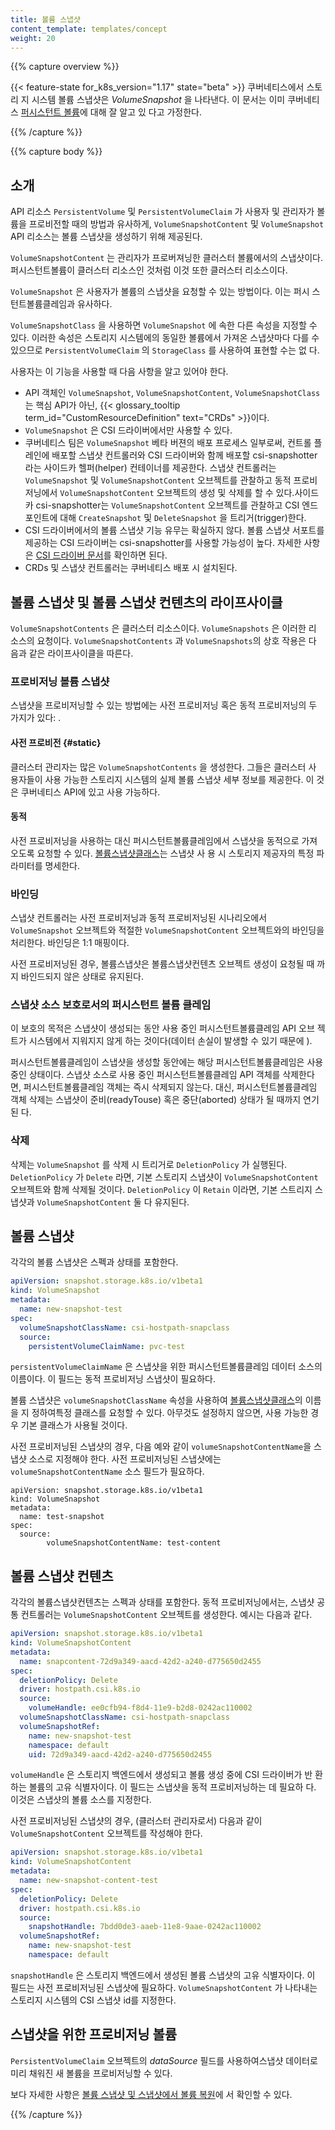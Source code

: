 ```yaml
---
title: 볼륨 스냅샷
content_template: templates/concept
weight: 20
---
```


{{% capture overview %}}

{{< feature-state for_k8s_version="1.17" state="beta" >}} 쿠버네티스에서 스토리
지 시스템 볼륨 스냅샷은 _VolumeSnapshot_ 을 나타낸다. 이 문서는 이미 쿠버네티스
[퍼시스턴트 볼륨](/docs/concepts/storage/persistent-volumes/)에 대해 잘 알고 있
다고 가정한다.

{{% /capture %}}

{{% capture body %}}

## 소개

API 리소스 `PersistentVolume` 및 `PersistentVolumeClaim` 가 사용자 및 관리자가
볼륨을 프로비전할 때의 방법과 유사하게, `VolumeSnapshotContent` 및
`VolumeSnapshot` API 리소스는 볼륨 스냅샷을 생성하기 위해 제공된다.

`VolumeSnapshotContent` 는 관리자가 프로버져닝한 클러스터 볼륨에서의 스냅샷이다.
퍼시스턴트볼륨이 클러스터 리소스인 것처럼 이것 또한 클러스터 리소스이다.

`VolumeSnapshot` 은 사용자가 볼륨의 스냅샷을 요청할 수 있는 방법이다. 이는 퍼시
스턴트볼륨클레임과 유사하다.

`VolumeSnapshotClass` 을 사용하면 `VolumeSnapshot` 에 속한 다른 속성을 지정할 수
있다. 이러한 속성은 스토리지 시스템에의 동일한 볼륨에서 가져온 스냅샷마다 다를
수 있으므로 `PersistentVolumeClaim` 의 `StorageClass` 를 사용하여 표현할 수는 없
다.

사용자는 이 기능을 사용할 때 다음 사항을 알고 있어야 한다.

- API 객체인 `VolumeSnapshot`, `VolumeSnapshotContent`, `VolumeSnapshotClass` 는
  핵심 API가 아닌,
  {{< glossary_tooltip term_id="CustomResourceDefinition" text="CRDs" >}}이다.
- `VolumeSnapshot` 은 CSI 드라이버에서만 사용할 수 있다.
- 쿠버네티스 팀은 `VolumeSnapshot` 베타 버젼의 배포 프로세스 일부로써, 컨트롤 플
  레인에 배포할 스냅샷 컨트롤러와 CSI 드라이버와 함께 배포할 csi-snapshotter라는
  사이드카 헬퍼(helper) 컨테이너를 제공한다. 스냅샷 컨트롤러는 `VolumeSnapshot`
  및 `VolumeSnapshotContent` 오브젝트를 관찰하고 동적 프로비저닝에서
  `VolumeSnapshotContent` 오브젝트의 생성 및 삭제를 할 수 있다.사이드카
  csi-snapshotter는 `VolumeSnapshotContent` 오브젝트를 관찰하고 CSI 엔드포인트에
  대해 `CreateSnapshot` 및 `DeleteSnapshot` 을 트리거(trigger)한다.
- CSI 드라이버에서의 볼륨 스냅샷 기능 유무는 확실하지 않다. 볼륨 스냅샷 서포트를
  제공하는 CSI 드라이버는 csi-snapshotter를 사용할 가능성이 높다. 자세한 사항은
  [CSI 드라이버 문서](https://kubernetes-csi.github.io/docs/)를 확인하면 된다.
- CRDs 및 스냅샷 컨트롤러는 쿠버네티스 배포 시 설치된다.

## 볼륨 스냅샷 및 볼륨 스냅샷 컨텐츠의 라이프사이클

`VolumeSnapshotContents` 은 클러스터 리소스이다. `VolumeSnapshots` 은 이러한 리
소스의 요청이다. `VolumeSnapshotContents` 과 `VolumeSnapshots`의 상호 작용은 다
음과 같은 라이프사이클을 따른다.

### 프로비저닝 볼륨 스냅샷

스냅샷을 프로비저닝할 수 있는 방법에는 사전 프로비저닝 혹은 동적 프로비저닝의 두
가지가 있다: .

#### 사전 프로비전 {#static}

클러스터 관리자는 많은 `VolumeSnapshotContents` 을 생성한다. 그들은 클러스터 사
용자들이 사용 가능한 스토리지 시스템의 실제 볼륨 스냅샷 세부 정보를 제공한다. 이
것은 쿠버네티스 API에 있고 사용 가능하다.

#### 동적

사전 프로비저닝을 사용하는 대신 퍼시스턴트볼륨클레임에서 스냅샷을 동적으로 가져
오도록 요청할 수 있다.
[볼륨스냅샷클래스](/docs/concepts/storage/volume-snapshot-classes/)는 스냅샷 사
용 시 스토리지 제공자의 특정 파라미터를 명세한다.

### 바인딩

스냅샷 컨트롤러는 사전 프로비저닝과 동적 프로비저닝된 시나리오에서
`VolumeSnapshot` 오브젝트와 적절한 `VolumeSnapshotContent` 오브젝트와의 바인딩을
처리한다. 바인딩은 1:1 매핑이다.

사전 프로비저닝된 경우, 볼륨스냅샷은 볼륨스냅샷컨텐츠 오브젝트 생성이 요청될 때
까지 바인드되지 않은 상태로 유지된다.

### 스냅샷 소스 보호로서의 퍼시스턴트 볼륨 클레임

이 보호의 목적은 스냅샷이 생성되는 동안 사용 중인 퍼시스턴트볼륨클레임 API 오브
젝트가 시스템에서 지워지지 않게 하는 것이다(데이터 손실이 발생할 수 있기 때문에
).

퍼시스턴트볼륨클레임이 스냅샷을 생성할 동안에는 해당 퍼시스턴트볼륨클레임은 사용
중인 상태이다. 스냅샷 소스로 사용 중인 퍼시스턴트볼륨클레임 API 객체를 삭제한다
면, 퍼시스턴트볼륨클레임 객체는 즉시 삭제되지 않는다. 대신, 퍼시스턴트볼륨클레임
객체 삭제는 스냅샷이 준비(readyTouse) 혹은 중단(aborted) 상태가 될 때까지 연기된
다.

### 삭제

삭제는 `VolumeSnapshot` 를 삭제 시 트리거로 `DeletionPolicy` 가 실행된다.
`DeletionPolicy` 가 `Delete` 라면, 기본 스토리지 스냅샷이
`VolumeSnapshotContent` 오브젝트와 함께 삭제될 것이다. `DeletionPolicy` 이
`Retain` 이라면, 기본 스트리지 스냅샷과 `VolumeSnapshotContent` 둘 다 유지된다.

## 볼륨 스냅샷

각각의 볼륨 스냅샷은 스펙과 상태를 포함한다.

```yaml
apiVersion: snapshot.storage.k8s.io/v1beta1
kind: VolumeSnapshot
metadata:
  name: new-snapshot-test
spec:
  volumeSnapshotClassName: csi-hostpath-snapclass
  source:
    persistentVolumeClaimName: pvc-test
```

`persistentVolumeClaimName` 은 스냅샷을 위한 퍼시스턴트볼륨클레임 데이터 소스의
이름이다. 이 필드는 동적 프로비저닝 스냅샷이 필요하다.

볼륨 스냅샷은 `volumeSnapshotClassName` 속성을 사용하여
[볼륨스냅샷클래스](/docs/concepts/storage/volume-snapshot-classes/)의 이름을 지
정하여특정 클래스를 요청할 수 있다. 아무것도 설정하지 않으면, 사용 가능한 경우
기본 클래스가 사용될 것이다.

사전 프로비저닝된 스냅샷의 경우, 다음 예와 같이 `volumeSnapshotContentName`을 스
냅샷 소스로 지정해야 한다. 사전 프로비저닝된 스냅샷에는
`volumeSnapshotContentName` 소스 필드가 필요하다.

```
apiVersion: snapshot.storage.k8s.io/v1beta1
kind: VolumeSnapshot
metadata:
  name: test-snapshot
spec:
  source:
        volumeSnapshotContentName: test-content
```

## 볼륨 스냅샷 컨텐츠

각각의 볼륨스냅샷컨텐츠는 스펙과 상태를 포함한다. 동적 프로비저닝에서는, 스냅샷
공통 컨트롤러는 `VolumeSnapshotContent` 오브젝트를 생성한다. 예시는 다음과 같다.

```yaml
apiVersion: snapshot.storage.k8s.io/v1beta1
kind: VolumeSnapshotContent
metadata:
  name: snapcontent-72d9a349-aacd-42d2-a240-d775650d2455
spec:
  deletionPolicy: Delete
  driver: hostpath.csi.k8s.io
  source:
    volumeHandle: ee0cfb94-f8d4-11e9-b2d8-0242ac110002
  volumeSnapshotClassName: csi-hostpath-snapclass
  volumeSnapshotRef:
    name: new-snapshot-test
    namespace: default
    uid: 72d9a349-aacd-42d2-a240-d775650d2455
```

`volumeHandle` 은 스토리지 백엔드에서 생성되고 볼륨 생성 중에 CSI 드라이버가 반
환하는 볼륨의 고유 식별자이다. 이 필드는 스냅샷을 동적 프로비저닝하는 데 필요하
다. 이것은 스냅샷의 볼륨 소스를 지정한다.

사전 프로비저닝된 스냅샷의 경우, (클러스터 관리자로서) 다음과 같이
`VolumeSnapshotContent` 오브젝트를 작성해야 한다.

```yaml
apiVersion: snapshot.storage.k8s.io/v1beta1
kind: VolumeSnapshotContent
metadata:
  name: new-snapshot-content-test
spec:
  deletionPolicy: Delete
  driver: hostpath.csi.k8s.io
  source:
    snapshotHandle: 7bdd0de3-aaeb-11e8-9aae-0242ac110002
  volumeSnapshotRef:
    name: new-snapshot-test
    namespace: default
```

`snapshotHandle` 은 스토리지 백엔드에서 생성된 볼륨 스냅샷의 고유 식별자이다. 이
필드는 사전 프로비저닝된 스냅샷에 필요하다. `VolumeSnapshotContent` 가 나타내는
스토리지 시스템의 CSI 스냅샷 id를 지정한다.

## 스냅샷을 위한 프로비저닝 볼륨

`PersistentVolumeClaim` 오브젝트의 _dataSource_ 필드를 사용하여스냅샷 데이터로
미리 채워진 새 볼륨을 프로비저닝할 수 있다.

보다 자세한 사항은
[볼륨 스냅샷 및 스냅샷에서 볼륨 복원](/docs/concepts/storage/persistent-volumes/#volume-snapshot-and-restore-volume-from-snapshot-support)에
서 확인할 수 있다.

{{% /capture %}}
